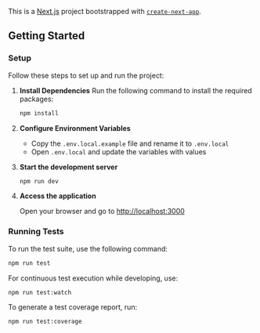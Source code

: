This is a [Next.js](https://nextjs.org) project bootstrapped with [`create-next-app`](https://nextjs.org/docs/app/api-reference/cli/create-next-app).

## Getting Started

### Setup

Follow these steps to set up and run the project:

1. **Install Dependencies**
    Run the following command to install the required packages:

    ```bash
    npm install
    ```

2. **Configure Environment Variables**
    - Copy the `.env.local.example` file and rename it to `.env.local`
    - Open `.env.local` and update the variables with values

3. **Start the development server**
    ```bash
    npm run dev
    ```

4. **Access the application**

    Open your browser and go to [http://localhost:3000](http://localhost:3000)

### Running Tests

To run the test suite, use the following command:

```bash
npm run test
```

For continuous test execution while developing, use:

```bash
npm run test:watch
```

To generate a test coverage report, run:

```bash
npm run test:coverage
```
